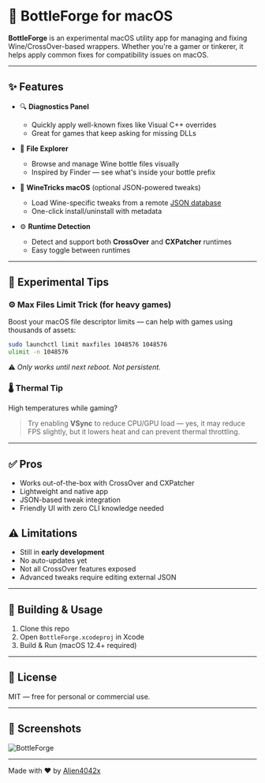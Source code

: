 # 🍷 BottleForge for macOS

**BottleForge** is an experimental macOS utility app for managing and fixing Wine/CrossOver-based wrappers. Whether you're a gamer or tinkerer, it helps apply common fixes for compatibility issues on macOS.

---

## ✨ Features

- 🔍 **Diagnostics Panel**
  - Quickly apply well-known fixes like Visual C++ overrides
  - Great for games that keep asking for missing DLLs

- 📁 **File Explorer**
  - Browse and manage Wine bottle files visually
  - Inspired by Finder — see what's inside your bottle prefix

- 🍷 **WineTricks macOS** (optional JSON-powered tweaks)
  - Load Wine-specific tweaks from a remote [JSON database](https://github.com/Alien4042x/winemactricks-json)
  - One-click install/uninstall with metadata

- ⚙️ **Runtime Detection**
  - Detect and support both **CrossOver** and **CXPatcher** runtimes
  - Easy toggle between runtimes
---

## 🧪 Experimental Tips

### ⚙️ Max Files Limit Trick (for heavy games)
Boost your macOS file descriptor limits — can help with games using thousands of assets:

```sh
sudo launchctl limit maxfiles 1048576 1048576
ulimit -n 1048576
```

⚠️ *Only works until next reboot. Not persistent.*

### 🌡️ Thermal Tip
High temperatures while gaming?

> Try enabling **VSync** to reduce CPU/GPU load — yes, it may reduce FPS slightly, but it lowers heat and can prevent thermal throttling.

---

## ✅ Pros

- Works out-of-the-box with CrossOver and CXPatcher
- Lightweight and native app
- JSON-based tweak integration
- Friendly UI with zero CLI knowledge needed

## ⚠️ Limitations

- Still in **early development**
- No auto-updates yet
- Not all CrossOver features exposed
- Advanced tweaks require editing external JSON

---

## 🔧 Building & Usage

1. Clone this repo
2. Open `BottleForge.xcodeproj` in Xcode
3. Build & Run (macOS 12.4+ required)

---

## 🪪 License
MIT — free for personal or commercial use.

---

## 📸 Screenshots
![BottleForge](https://github.com/user-attachments/assets/2519a710-d37f-4773-96c2-a007becd2a1d)

---

Made with ❤️ by [Alien4042x](https://github.com/Alien4042x)
